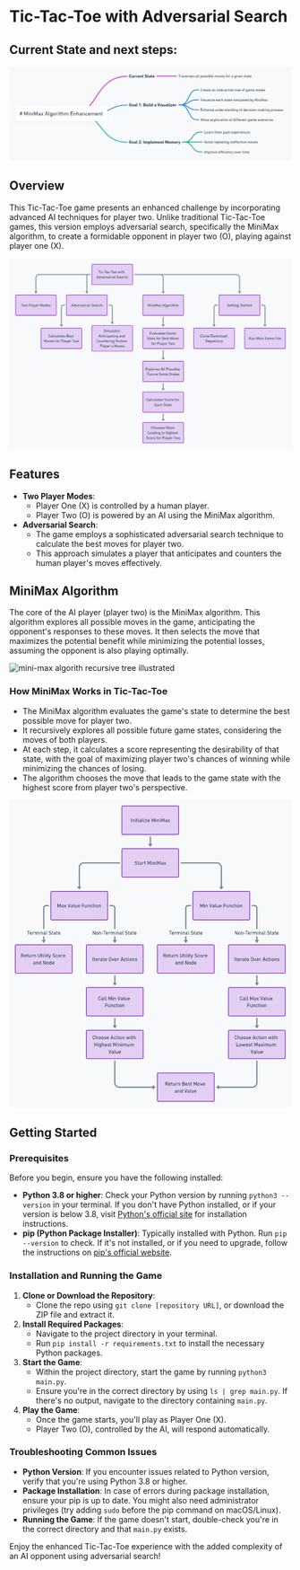 # Tic-Tac-Toe with Adversarial Search

## Current State and next steps: 

![current state and next steps of the application](./images/current-state-and-next-steps.png)

## Overview
This Tic-Tac-Toe game presents an enhanced challenge by incorporating advanced AI techniques for player two. Unlike traditional Tic-Tac-Toe games, this version employs adversarial search, specifically the MiniMax algorithm, to create a formidable opponent in player two (O), playing against player one (X).

![key characteristics of this application](./images/key-characteristics.png)

## Features
- **Two Player Modes**: 
  - Player One (X) is controlled by a human player.
  - Player Two (O) is powered by an AI using the MiniMax algorithm.
- **Adversarial Search**: 
  - The game employs a sophisticated adversarial search technique to calculate the best moves for player two.
  - This approach simulates a player that anticipates and counters the human player's moves effectively.

## MiniMax Algorithm
The core of the AI player (player two) is the MiniMax algorithm. This algorithm explores all possible moves in the game, anticipating the opponent's responses to these moves. It then selects the move that maximizes the potential benefit while minimizing the potential losses, assuming the opponent is also playing optimally.

![mini-max algorith recursive tree illustrated](https://ksvi.mff.cuni.cz/~dingle/2019-20/prog_2/tic_tac_toe.svg)

### How MiniMax Works in Tic-Tac-Toe
- The MiniMax algorithm evaluates the game's state to determine the best possible move for player two.
- It recursively explores all possible future game states, considering the moves of both players.
- At each step, it calculates a score representing the desirability of that state, with the goal of maximizing player two's chances of winning while minimizing the chances of losing.
- The algorithm chooses the move that leads to the game state with the highest score from player two's perspective.

![illustration of how the mini-max algorithm works](./images/mini-max-algorith-demo.png)

## Getting Started

### Prerequisites
Before you begin, ensure you have the following installed:
- **Python 3.8 or higher**: Check your Python version by running `python3 --version` in your terminal. If you don't have Python installed, or if your version is below 3.8, visit [Python's official site](https://www.python.org/downloads/) for installation instructions.
- **pip (Python Package Installer)**: Typically installed with Python. Run `pip --version` to check. If it's not installed, or if you need to upgrade, follow the instructions on [pip's official website](https://pip.pypa.io/en/stable/installing/).

### Installation and Running the Game
1. **Clone or Download the Repository**:
   - Clone the repo using `git clone [repository URL]`, or download the ZIP file and extract it.
2. **Install Required Packages**:
   - Navigate to the project directory in your terminal.
   - Run `pip install -r requirements.txt` to install the necessary Python packages.
3. **Start the Game**:
   - Within the project directory, start the game by running `python3 main.py`.
   - Ensure you're in the correct directory by using `ls | grep main.py`. If there's no output, navigate to the directory containing `main.py`.
4. **Play the Game**:
   - Once the game starts, you'll play as Player One (X).
   - Player Two (O), controlled by the AI, will respond automatically.

### Troubleshooting Common Issues
- **Python Version**: If you encounter issues related to Python version, verify that you're using Python 3.8 or higher.
- **Package Installation**: In case of errors during package installation, ensure your pip is up to date. You might also need administrator privileges (try adding `sudo` before the pip command on macOS/Linux).
- **Running the Game**: If the game doesn't start, double-check you're in the correct directory and that `main.py` exists.

Enjoy the enhanced Tic-Tac-Toe experience with the added complexity of an AI opponent using adversarial search!